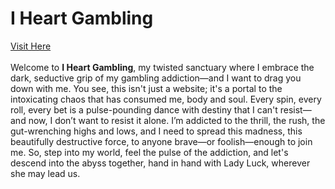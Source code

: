<h1>I Heart Gambling</h1>
<a href="https://iheartgambling.org">Visit Here</a>
 <br>
 <br>
 Welcome to <strong>I Heart Gambling</strong>, my twisted sanctuary where I embrace the dark, seductive grip of my gambling addiction—and I want to drag you down with me. You see, this isn't just a website; it's a portal to the intoxicating chaos that has consumed me, body and soul. Every spin, every roll, every bet is a pulse-pounding dance with destiny that I can't resist—and now, I don’t want to resist it alone. I’m addicted to the thrill, the rush, the gut-wrenching highs and lows, and I need to spread this madness, this beautifully destructive force, to anyone brave—or foolish—enough to join me. So, step into my world, feel the pulse of the addiction, and let's descend into the abyss together, hand in hand with Lady Luck, wherever she may lead us. 
